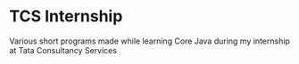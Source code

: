 # TCS Internship
Various short programs made while learning Core Java during my internship at Tata Consultancy Services

